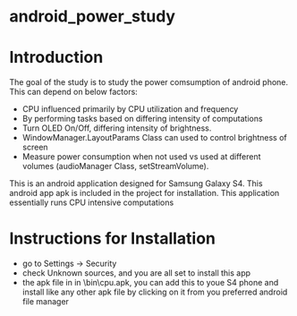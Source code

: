 # android_power_study

Introduction
===============
The goal of the study is to study the power comsumption of android phone. This can depend on below factors:
 - CPU influenced primarily by CPU utilization and frequency
 - By performing tasks based on differing intensity of computations 
 - Turn OLED On/Off, differing intensity of brightness.
 - WindowManager.LayoutParams Class can used to control brightness of screen
 - Measure power consumption when not used vs used at different volumes (audioManager Class, setStreamVolume).
 
 This is an android application designed for Samsung Galaxy S4. This android app apk is included in the project for installation. This application essentially runs CPU intensive computations
 
 Instructions for Installation
 ==============================
 
  - go to Settings -> Security
  - check Unknown sources, and you are all set to install this app
  - the apk file in in \bin\cpu.apk, you can add this to youe S4 phone and install like any other apk file by clicking on it from you preferred android file manager
